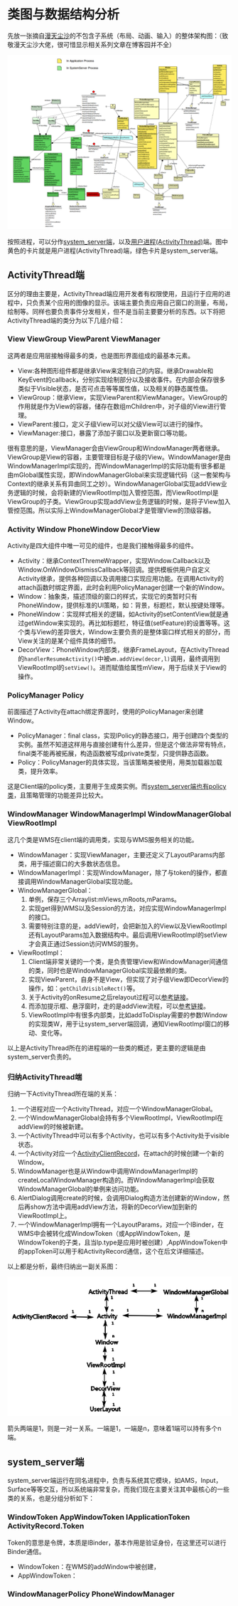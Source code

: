 # 类图与数据结构分析

先放一张摘自[漫天尘沙](http://www.cnblogs.com/samchen2009/p/3364327.html)的不包含子系统（布局、动画、输入）的整体架构图：（致敬漫天尘沙大佬，很可惜显示相关系列文章在博客园并不全）


![大致架构](WindowManagerService架构概述.png)

按照进程，可以分作[system_server端](#system_server端)，以及[用户进程(ActivityThread)](#activitythread端)端。图中黄色的卡片就是用户进程(ActivityThread)端，绿色卡片是system_server端。

## ActivityThread端

区分的理由主要是，ActivityThread端应用开发者有权限使用，且运行于应用的进程中，只负责某个应用的图像的显示。该端主要负责应用自己窗口的测量，布局，绘制等。同样也要负责事件分发相关，但不是当前主要要分析的东西。以下将把ActivityThread端的类分为以下几组介绍：

### View ViewGroup ViewParent ViewManager

这两者是应用层接触得最多的类，也是图形界面组成的最基本元素。

* View:各种图形组件都是继承View来定制自己的内容。继承Drawable和KeyEvent的callback，分别实现绘制部分以及接收事件。在内部会保存很多类似于Visible状态，是否可点击等等属性值，以及相关的静态属性值。
* ViewGroup：继承View，实现ViewParent和ViewManager。ViewGroup的作用就是作为View的容器，储存在数组mChildren中，对子级的View进行管理。
* ViewParent:接口，定义子级View可以对父级View可以进行的操作。
* ViewManager:接口，暴露了添加子窗口以及更新窗口等功能。

很有意思的是，ViewManager会由ViewGroup和WindowManager两者继承。ViewGroup是View的容器，主要管理目标是子级的View。WindowManager是由WindowManagerImpl实现的，而WindowManagerImpl的实际功能有很多都是由mGlobal属性实现，即WindowManagerGlobal来实现逻辑代码（这一套架构与Context的继承关系有异曲同工之妙）。WindowManagerGlobal实现addView业务逻辑的时候，会将新建的ViewRootImpl加入管控范围，而ViewRootImpl是ViewGroup的子类。ViewGroup实现addView业务逻辑的时候，是将子View加入管控范围。所以实际上WindowManagerGlobal才是管理View的顶级容器。

### Activity Window PhoneWindow DecorView

Activity是四大组件中唯一可见的组件，也是我们接触得最多的组件。

* Activity：继承ContextThremeWrapper，实现Window.Callback以及Window.OnWindowDismissCallback等回调。提供模板供用户自定义Activity继承，提供各种回调以及调用接口实现应用功能。在调用Activity的attach函数时绑定界面，此时会利用PolicyManager创建一个新的Window。
* Window：抽象类，描述顶级的窗口的样式，实现它的类暂时只有PhoneWindow，提供标准的UI策略，如：背景，标题栏，默认按键处理等。
* PhoneWindow：实现样式相关的逻辑，如Activity的setContentView就是通过getWindow来实现的。再比如标题栏，特征值(setFeature)的设置等等。这个类与View的差异很大，Window主要负责的是整体窗口样式相关的部分，而View关注的是某个组件具体的细节。
* DecorView：PhoneWindow内部类，继承FrameLayout，在ActivityThread的`handlerResumeActivity()`中被`wm.addView(decor,l)`调用，最终调用到ViewRootImpl的`setView()`。进而赋值给属性mView，用于后续关于View的操作。

### PolicyManager Policy 

前面描述了Activity在attach绑定界面时，使用的PolicyManager来创建Window。

* PolicyManager：final class，实现IPolicy的静态接口，用于创建四个类型的实例。虽然不知道这样用与直接创建有什么差异，但是这个做法非常有特点，final类不能再被拓展，构造函数被写成private类型，只提供静态函数。
* Policy：PolicyManager的具体实现，当该策略类被使用，用类加载器加载类，提升效率。

这是Client端的policy类，主要用于生成类实例。而[system_server端也有policy类](#windowmanagerpolicy-phonewindowmanager)，且策略管理的功能差异比较大。

### WindowManager WindowManagerImpl WindowManagerGlobal ViewRootImpl

这几个类是WMS在client端的调用类，实现与WMS服务相关的功能。

* WindowManager：实现ViewManager，主要还定义了LayoutParams内部类，用于描述窗口的大多数状态信息。
* WindowManagerImpl：实现WindowManager，除了与token的操作，都直接调用WindowManagerGlobal实现功能。
* WindowManagerGlobal：
	1. 单例，保存三个Arraylist:mViews,mRoots,mParams。
	2. 实现get得到WMS以及Session的方法，对应实现WindowManagerImpl的接口。
	3. 需要特别注意的是，addView时，会把新加入的View以及ViewRootImpl还有LayoutParams加入数据结构中。最后调用ViewRootImpl的setView才会真正通过Session访问WMS的服务。
* ViewRootImpl：
	1. Client端非常关键的一个类，是负责管理View和WindowManager间通信的类，同时也是WindowManagerGlobal实现最依赖的类。
	2. 实现ViewParent，自身不是View，但实现了对子级View即DecorView的操作，如：`getChildVisibleRect()`等。
	3. 关于Activity的onResume之后relayout过程可以[参考链接](../../../ActivityManagerService/doc/Activity创建过程与window相关部分/Activity创建过程与window相关部分.md)。
	4. 而添加提示框、悬浮窗时，走的是addView流程，可以[参考链接](./添加悬浮窗流程.md)。
	5. ViewRootImpl中有很多内部类，比如addToDisplay需要的参数IWindow的实现类W，用于让system_server端回调，通知ViewRootImpl窗口的移动、变化等。

以上是ActivityThread所在的进程端的一些类的概述，更主要的逻辑是由system_server负责的。

### 归纳ActivityThread端

归纳一下ActivityThread所在端的关系：

1. 一个进程对应一个ActivityThread，对应一个WindowManagerGlobal。
2. 一个WindowManagerGlobal会持有多个ViewRootImpl，ViewRootImpl在addView的时候被新建。
3. 一个ActivityThread中可以有多个Activity，也可以有多个Activity处于visible状态。
4. 一个Activity对应一个[ActivityClientRecord](../../../ActivityManagerService/doc/chap2/chap2.md#ams-activit协作相关类)，在attach的时候创建一个新的Window。
5. WindowManager也是从Window中调用WindowManagerImpl的createLocalWindowManager构造的。而WindowManagerImpl会获取WindowManagerGlobal的单例来访问功能。
6. AlertDialog调用create的时候，会调用Dialog构造方法创建新的Window，然后再show方法中调用addView方法，将新的DecorView加到新的ViewRootImpl上。
7. 一个WindowManagerImpl拥有一个LayoutParams，对应一个IBinder，在WMS中会被转化成WindowToken（或AppWindowToken，是WindowToken的子类，且当lp.type是应用时被创建）,AppWindowToken中的appToken可以用于和ActivityRecord通信，这个在后文详细描述。

以上都是分析，最终归纳出一副关系图：

![关系图](./客户端关系图.PNG)

箭头两端是1，则是一对一关系。一端是1，一端是n，意味着1端可以持有多个n端。

## system_server端

system_server端运行在同名进程中，负责与系统其它模块，如AMS，Input，Surface等等交互，所以系统端非常复杂，而我们现在主要关注其中最核心的一些类的关系，也是分组分析如下：



### WindowToken AppWindowToken IApplicationToken ActivityRecord.Token

Token的意思是令牌，本质是IBinder，基本作用是验证身份，在这里还可以进行Binder通信。

* WindowToken：在WMS的addWindow中被创建，
* AppWindowToken：

### WindowManagerPolicy PhoneWindowManager
